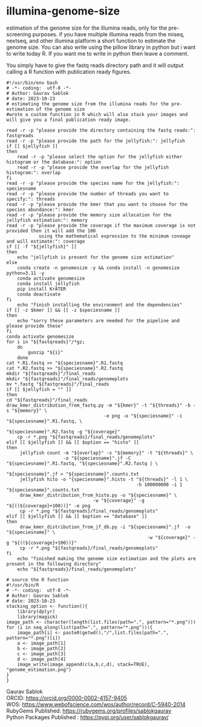 # illumina-genome-size
estimation of the genome size for the illumina reads, only for the pre-screening purposes. if you have multiple illumina reads from the miseq, nextseq, and other illumina platform a short function to estimate the genome size. You can also write using the pillow library in python but i want to write today R. If you want me to write in python then leave a comment. 

You simply have to give the fastq reads directory path and it will output calling a R function with publication ready figures.

```
#!/usr/bin/env bash
# -*- coding:  utf-8 -*-
# Author: Gaurav Sablok
# date: 2023-10-23
# estimating the genome size from the illumina reads for the pre-estimation of the genome size
#wrote a custom function in R which will also stack your images and will give you a final publication ready image.

read -r -p "please provide the directory containing the fastq reads:": fastqreads
read -r -p "please provide the path for the jellyfish:": jellyfish
if [[ $jellyfish ]]
then
    read -r -p "please select the option for the jellyfish either histogram or the database:": option
    read -r -p "please provide the overlap for the jellyfish histogram:": overlap
fi
read -r -p "please provide the species name for the jellyfish:": speciesname
read -r -p "please provide the number of threads you want to specify:": threads
read -r -p "please provide the kmer that you want to choose for the species abundance:": kmer
read -r -p "please provide the memory size allocation for the jellyfish estimation:": memory
read -r -p "please provide the coverage if the maximum coverage is not provided then it will add the 100
            using the mathematical expression to the minimum coveage and will estimate:": coverage
if [[ -f "${jellyfish}" ]]
then
    echo "jellyfish is present for the genome size estimation"
else
    conda create -n genomesize -y && conda install -n genomesize python=3.11 -y
    conda activate genomesize
    conda install jellyfish
    pip install KrATER
    conda deactivate
fi 
    echo "finish installing the environment and the dependencies"
if [[ -z $kmer ]] && [[ -z $speciesname ]]
then 
    echo "sorry these parameters are needed for the pipeline and please provide these"
fi
conda activate genomesize
for i in "${fastqreads}"/*gz; 
    do 
        gunzip "${i}"
    done
cat *.R1.fastq >> "${speciesname}".R1.fastq
cat *.R2.fastq >> "${speciesname}".R2.fastq
mkdir "${fastqreads}"/final_reads
mkdir "${fastqreads}"/final_reads/genomeplots
mv *.fastq "${fastqreads}"/final_reads
if [[ $jellyfish = "" ]]
then
cd "${fastqreads}"/final_reads
draw_kmer_distribution_from_fastq.py -m "${kmer}" -t "${threads}" -b -s "${memory}" \
                                    -e png -o "${speciesname}" -i "${speciesname}".R1.fastq, \
                                                            "${speciesname}".R2.fastq -g "${coverage}"
    cp -r *.png "${fastqreads}/final_reads/genomeplots"
elif [[ $jellyfish ]] && [[ $option == "histo" ]]
then
     jellyfish count -m "${overlap}" -s "${memory}" -t "${threads}" \
                     -o "${speciesname}".jf -C "${speciesname}".R1.fastq, "${speciesname}".R2.fastq | \
                                                            "${speciesname}".jf > "${speciesname}".counts.txt
     jellyfish hito -o "{speciesname}".histo -t "${threads}" -l 1 \
                                                -h 100000000 -i 1 "${speciesname}".counts.txt
     draw_kmer_distribution_from_histo.py -o "${speciesname}" \
                                -w "${coverage}" -g "${((${coverage}+100))}" -e png
     cp -r *.png "${fastqreads}/final_reads/genomeplots"
elif [[ $jellyfish ]] && [[ $option == "database" ]]
then
     draw_kmer_distribution_from_jf_db.py -i "${speciesname}".jf  -o "${speciesname}" \
                                                    -w "${coverage}" -g "${((${coverage}+100))}"
     cp -r *.png "${fastqreads}/final_reads/genomeplots"
fi 
    echo "finished making the genome size estimation and the plots are present in the following directory"
    echo "${fastqreads}/final_reads/genomeplots"

# source the R function
#!/usr/bin/R
# -*- coding:  utf-8 -*-
# Author: Gaurav Sablok
# date: 2023-10-23
stacking_option <- function(){
    library(dplyr)
    library(magick)
image_path <- character(length(list.files(path=".", pattern="*.png")))
for (i in seq_along(list(path=".", pattern="*.png"))){
    image_path[i] <- paste0(getwd(),"/",list.files(path=".", pattern="*.png")[i])
    a <- image_path[1]
    b <- image_path[2]
    c <- image_path[3]
    d <- image_path[4]
    image_write(image_append(c(a,b,c,d), stack=TRUE), "genome_estimation.png")
}
}
```

Gaurav Sablok \
ORCID: https://orcid.org/0000-0002-4157-9405 \
WOS: https://www.webofscience.com/wos/author/record/C-5940-2014 \
RubyGems Published: https://rubygems.org/profiles/sablokgaurav \
Python Packages Published : https://pypi.org/user/sablokgaurav/
